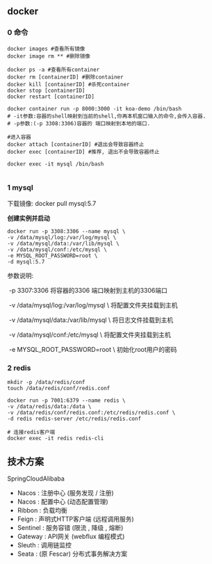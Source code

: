 ## docker

### 0 命令

```shell
docker images #查看所有镜像
docker image rm ** #删除镜像

docker ps -a #查看所有container
docker rm [containerID] #删除container
docker kill [containerID] #杀死container
docker stop [containerID] 
docker restart [containerID] 

docker container run -p 8000:3000 -it koa-demo /bin/bash
# -it参数:容器的shell映射到当前的shell,你再本机窗口输入的命令,会传入容器.
# -p参数:(-p 3308:3306)容器的 端口映射到本地的端口.

#进入容器
docker attach [containerID] #退出会导致容器终止
docker exec [containerID] #推荐, 退出不会导致容器终止

docker exec -it mysql /bin/bash


```





### 1 mysql

下载镜像: docker pull mysql:5.7

**创建实例并启动**

```shell
docker run -p 3308:3306 --name mysql \
-v /data/mysql/log:/var/log/mysql \
-v /data/mysql/data:/var/lib/mysql \
-v /data/mysql/conf:/etc/mysql \
-e MYSQL_ROOT_PASSWORD=root \
-d mysql:5.7
```

参数说明:

​	-p 3307:3306 将容器的3306 端口映射到主机的3306端口

​	-v /data/mysql/log:/var/log/mysql \  将配置文件夹挂载到主机

​	-v /data/mysql/data:/var/lib/mysql \ 将日志文件挂载到主机

​	-v /data/mysql/conf:/etc/mysql \		将配置文件夹挂载到主机

​	-e MYSQL_ROOT_PASSWORD=root \	初始化root用户的密码



### 2 redis

```shell
mkdir -p /data/redis/conf
touch /data/redis/conf/redis.conf

docker run -p 7001:6379 --name redis \
-v /data/redis/data:/data \
-v /data/redis/conf/redis.conf:/etc/redis/redis.conf \
-d redis redis-server /etc/redis/redis.conf

# 连接redis客户端
docker exec -it redis redis-cli
```



## 技术方案

SpringCloudAlibaba

+ Nacos : 注册中心 (服务发现 / 注册)
+ Nacos : 配置中心 (动态配置管理)
+ Ribbon : 负载均衡
+ Feign : 声明式HTTP客户端 (远程调用服务)
+ Sentinel : 服务容错 (限流 , 降级 , 熔断)
+ Gateway : API网关 (webflux 编程模式)
+ Sleuth : 调用链监控
+ Seata : (原 Fescar) 分布式事务解决方案

